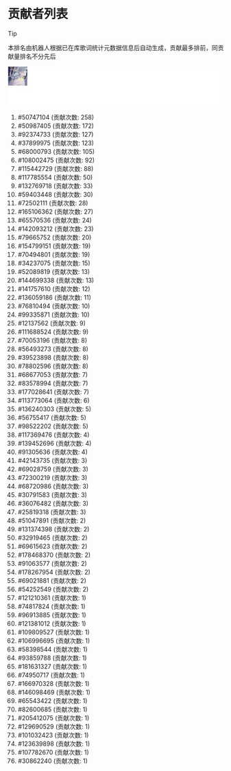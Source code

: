 # 贡献者列表

> [!TIP]
> 本排名由机器人根据已在库歌词统计元数据信息后自动生成，贡献最多排前，同贡献量排名不分先后

![贡献者头像画廊](./CONTRIBUTORS.svg)

1. #50747104 (贡献次数: 258)
2. #50987405 (贡献次数: 172)
3. #92374733 (贡献次数: 127)
4. #37899975 (贡献次数: 123)
5. #68000793 (贡献次数: 105)
6. #108002475 (贡献次数: 92)
7. #115442729 (贡献次数: 88)
8. #117785554 (贡献次数: 50)
9. #132769718 (贡献次数: 33)
10. #59403448 (贡献次数: 30)
11. #72502111 (贡献次数: 28)
12. #165106362 (贡献次数: 27)
13. #65570536 (贡献次数: 24)
14. #142093212 (贡献次数: 23)
15. #79665752 (贡献次数: 20)
16. #154799151 (贡献次数: 19)
17. #70494801 (贡献次数: 19)
18. #34237075 (贡献次数: 15)
19. #52089819 (贡献次数: 13)
20. #144699338 (贡献次数: 13)
21. #141757610 (贡献次数: 12)
22. #136059186 (贡献次数: 11)
23. #76810494 (贡献次数: 10)
24. #99335871 (贡献次数: 10)
25. #12137562 (贡献次数: 9)
26. #111688524 (贡献次数: 9)
27. #70053196 (贡献次数: 8)
28. #56493273 (贡献次数: 8)
29. #39523898 (贡献次数: 8)
30. #78802596 (贡献次数: 8)
31. #68677053 (贡献次数: 7)
32. #83578994 (贡献次数: 7)
33. #177028641 (贡献次数: 7)
34. #113773064 (贡献次数: 6)
35. #136240303 (贡献次数: 5)
36. #56755417 (贡献次数: 5)
37. #98522202 (贡献次数: 5)
38. #117369476 (贡献次数: 4)
39. #139452696 (贡献次数: 4)
40. #91305636 (贡献次数: 4)
41. #42143735 (贡献次数: 3)
42. #69028759 (贡献次数: 3)
43. #72300219 (贡献次数: 3)
44. #68720986 (贡献次数: 3)
45. #30791583 (贡献次数: 3)
46. #36076482 (贡献次数: 3)
47. #25819318 (贡献次数: 3)
48. #51047891 (贡献次数: 2)
49. #131374398 (贡献次数: 2)
50. #32919465 (贡献次数: 2)
51. #69615623 (贡献次数: 2)
52. #178468370 (贡献次数: 2)
53. #91063577 (贡献次数: 2)
54. #178267954 (贡献次数: 2)
55. #69021881 (贡献次数: 2)
56. #54252549 (贡献次数: 2)
57. #121210361 (贡献次数: 1)
58. #74817824 (贡献次数: 1)
59. #96913885 (贡献次数: 1)
60. #121381012 (贡献次数: 1)
61. #109809527 (贡献次数: 1)
62. #106996695 (贡献次数: 1)
63. #58398544 (贡献次数: 1)
64. #93859788 (贡献次数: 1)
65. #181631327 (贡献次数: 1)
66. #74950717 (贡献次数: 1)
67. #166970328 (贡献次数: 1)
68. #146098469 (贡献次数: 1)
69. #65543422 (贡献次数: 1)
70. #82600685 (贡献次数: 1)
71. #205412075 (贡献次数: 1)
72. #129690529 (贡献次数: 1)
73. #101032423 (贡献次数: 1)
74. #123639898 (贡献次数: 1)
75. #107782670 (贡献次数: 1)
76. #30862240 (贡献次数: 1)
